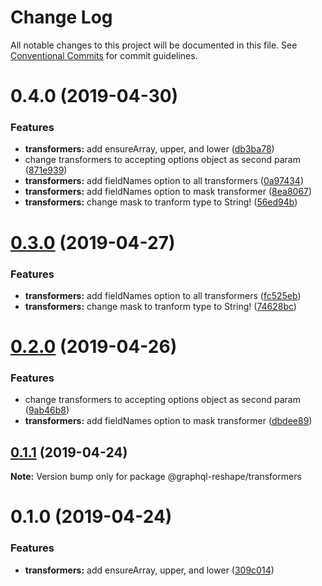 # Change Log

All notable changes to this project will be documented in this file.
See [Conventional Commits](https://conventionalcommits.org) for commit guidelines.

# 0.4.0 (2019-04-30)


### Features

* **transformers:** add ensureArray, upper, and lower ([db3ba78](https://github.com/zieka/graphql-reshape/packages/transformers/commit/db3ba78))
* change transformers to accepting options object as second param ([871e939](https://github.com/zieka/graphql-reshape/packages/transformers/commit/871e939))
* **transformers:** add fieldNames option to all transformers ([0a97434](https://github.com/zieka/graphql-reshape/packages/transformers/commit/0a97434))
* **transformers:** add fieldNames option to mask transformer ([8ea8067](https://github.com/zieka/graphql-reshape/packages/transformers/commit/8ea8067))
* **transformers:** change mask to tranform type to String! ([56ed94b](https://github.com/zieka/graphql-reshape/packages/transformers/commit/56ed94b))





# [0.3.0](https://github.com/zieka/graphql-reshape/compare/@graphql-reshape/transformers@0.2.0...@graphql-reshape/transformers@0.3.0) (2019-04-27)


### Features

* **transformers:** add fieldNames option to all transformers ([fc525eb](https://github.com/zieka/graphql-reshape/commit/fc525eb))
* **transformers:** change mask to tranform type to String! ([74628bc](https://github.com/zieka/graphql-reshape/commit/74628bc))





# [0.2.0](https://github.com/zieka/graphql-reshape/compare/@graphql-reshape/transformers@0.1.1...@graphql-reshape/transformers@0.2.0) (2019-04-26)


### Features

* change transformers to accepting options object as second param ([9ab46b8](https://github.com/zieka/graphql-reshape/commit/9ab46b8))
* **transformers:** add fieldNames option to mask transformer ([dbdee89](https://github.com/zieka/graphql-reshape/commit/dbdee89))





## [0.1.1](https://github.com/zieka/graphql-reshape/compare/@graphql-reshape/transformers@0.1.0...@graphql-reshape/transformers@0.1.1) (2019-04-24)

**Note:** Version bump only for package @graphql-reshape/transformers





# 0.1.0 (2019-04-24)


### Features

* **transformers:** add ensureArray, upper, and lower ([309c014](https://github.com/zieka/graphql-reshape/commit/309c014))
